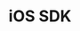 ---
title: iOS SDK
tag: [guide, ios, overview]
description: 和风天气iOS SDK开发文档，通过使用和风天气iOS SDK，可以快速方便的将天气信息集成到你的APP中。
permalink: /docs/ios-sdk/
redirect_to: /docs/api/
ref: 0-ios-sdk
---